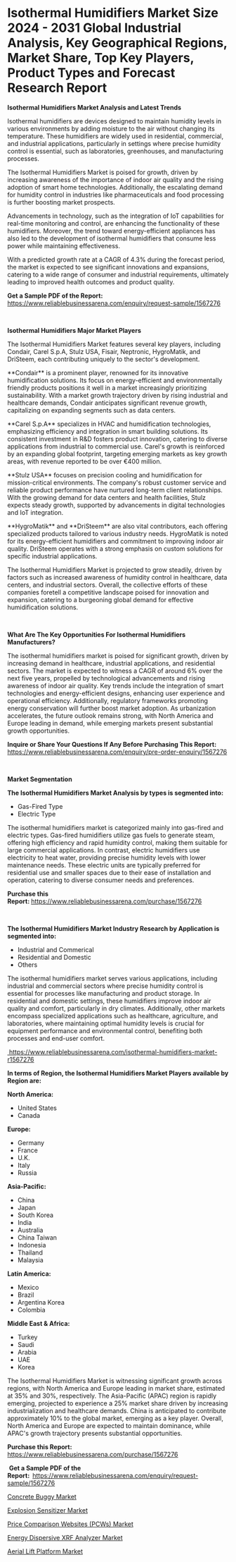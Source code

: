 <p><h1>Isothermal Humidifiers Market Size 2024 - 2031 Global Industrial Analysis, Key Geographical Regions, Market Share, Top Key Players, Product Types and Forecast Research Report</h1></p><p><strong>Isothermal Humidifiers Market Analysis and Latest Trends</strong></p>
<p><p>Isothermal humidifiers are devices designed to maintain humidity levels in various environments by adding moisture to the air without changing its temperature. These humidifiers are widely used in residential, commercial, and industrial applications, particularly in settings where precise humidity control is essential, such as laboratories, greenhouses, and manufacturing processes. </p><p>The Isothermal Humidifiers Market is poised for growth, driven by increasing awareness of the importance of indoor air quality and the rising adoption of smart home technologies. Additionally, the escalating demand for humidity control in industries like pharmaceuticals and food processing is further boosting market prospects. </p><p>Advancements in technology, such as the integration of IoT capabilities for real-time monitoring and control, are enhancing the functionality of these humidifiers. Moreover, the trend toward energy-efficient appliances has also led to the development of isothermal humidifiers that consume less power while maintaining effectiveness. </p><p>With a predicted growth rate at a CAGR of 4.3% during the forecast period, the market is expected to see significant innovations and expansions, catering to a wide range of consumer and industrial requirements, ultimately leading to improved health outcomes and product quality.</p></p>
<p><strong>Get a Sample PDF of the Report:&nbsp;</strong> <a href="https://www.reliablebusinessarena.com/enquiry/request-sample/1567276">https://www.reliablebusinessarena.com/enquiry/request-sample/1567276</a></p>
<p>&nbsp;</p>
<p><strong>Isothermal Humidifiers Major Market Players</strong></p>
<p><p>The Isothermal Humidifiers Market features several key players, including Condair, Carel S.p.A, Stulz USA, Fisair, Neptronic, HygroMatik, and DriSteem, each contributing uniquely to the sector's development.</p><p>**Condair** is a prominent player, renowned for its innovative humidification solutions. Its focus on energy-efficient and environmentally friendly products positions it well in a market increasingly prioritizing sustainability. With a market growth trajectory driven by rising industrial and healthcare demands, Condair anticipates significant revenue growth, capitalizing on expanding segments such as data centers.</p><p>**Carel S.p.A** specializes in HVAC and humidification technologies, emphasizing efficiency and integration in smart building solutions. Its consistent investment in R&D fosters product innovation, catering to diverse applications from industrial to commercial use. Carel's growth is reinforced by an expanding global footprint, targeting emerging markets as key growth areas, with revenue reported to be over €400 million.</p><p>**Stulz USA** focuses on precision cooling and humidification for mission-critical environments. The company's robust customer service and reliable product performance have nurtured long-term client relationships. With the growing demand for data centers and health facilities, Stulz expects steady growth, supported by advancements in digital technologies and IoT integration.</p><p>**HygroMatik** and **DriSteem** are also vital contributors, each offering specialized products tailored to various industry needs. HygroMatik is noted for its energy-efficient humidifiers and commitment to improving indoor air quality. DriSteem operates with a strong emphasis on custom solutions for specific industrial applications.</p><p>The Isothermal Humidifiers Market is projected to grow steadily, driven by factors such as increased awareness of humidity control in healthcare, data centers, and industrial sectors. Overall, the collective efforts of these companies foretell a competitive landscape poised for innovation and expansion, catering to a burgeoning global demand for effective humidification solutions.</p></p>
<p>&nbsp;</p>
<p><strong>What Are The Key Opportunities For Isothermal Humidifiers Manufacturers?</strong></p>
<p><p>The isothermal humidifiers market is poised for significant growth, driven by increasing demand in healthcare, industrial applications, and residential sectors. The market is expected to witness a CAGR of around 6% over the next five years, propelled by technological advancements and rising awareness of indoor air quality. Key trends include the integration of smart technologies and energy-efficient designs, enhancing user experience and operational efficiency. Additionally, regulatory frameworks promoting energy conservation will further boost market adoption. As urbanization accelerates, the future outlook remains strong, with North America and Europe leading in demand, while emerging markets present substantial growth opportunities.</p></p>
<p><strong>Inquire or Share Your Questions If Any Before Purchasing This Report:</strong> <a href="https://www.reliablebusinessarena.com/enquiry/pre-order-enquiry/1567276">https://www.reliablebusinessarena.com/enquiry/pre-order-enquiry/1567276</a></p>
<p>&nbsp;</p>
<p><strong>Market Segmentation</strong></p>
<p><strong>The Isothermal Humidifiers Market Analysis by types is segmented into:</strong></p>
<p><ul><li>Gas-Fired Type</li><li>Electric Type</li></ul></p>
<p><p>The isothermal humidifiers market is categorized mainly into gas-fired and electric types. Gas-fired humidifiers utilize gas fuels to generate steam, offering high efficiency and rapid humidity control, making them suitable for large commercial applications. In contrast, electric humidifiers use electricity to heat water, providing precise humidity levels with lower maintenance needs. These electric units are typically preferred for residential use and smaller spaces due to their ease of installation and operation, catering to diverse consumer needs and preferences.</p></p>
<p><strong>Purchase this Report:&nbsp;</strong><a href="https://www.reliablebusinessarena.com/purchase/1567276">https://www.reliablebusinessarena.com/purchase/1567276</a></p>
<p>&nbsp;</p>
<p><strong>The Isothermal Humidifiers Market Industry Research by Application is segmented into:</strong></p>
<p><ul><li>Industrial and Commerical</li><li>Residential and Domestic</li><li>Others</li></ul></p>
<p><p>The isothermal humidifiers market serves various applications, including industrial and commercial sectors where precise humidity control is essential for processes like manufacturing and product storage. In residential and domestic settings, these humidifiers improve indoor air quality and comfort, particularly in dry climates. Additionally, other markets encompass specialized applications such as healthcare, agriculture, and laboratories, where maintaining optimal humidity levels is crucial for equipment performance and environmental control, benefiting both processes and end-user comfort.</p></p>
<p><a href="https://www.reliablebusinessarena.com/isothermal-humidifiers-market-r1567276">&nbsp;https://www.reliablebusinessarena.com/isothermal-humidifiers-market-r1567276</a></p>
<p><strong>In terms of Region, the Isothermal Humidifiers Market Players available by Region are:</strong></p>
<p>
    <p> <strong> North America: </strong>
        <ul>
            <li>United States</li>
            <li>Canada</li>
        </ul>
        </p> 
    <p> <strong> Europe: </strong>
        <ul>
            <li>Germany</li>
            <li>France</li>
            <li>U.K.</li>
            <li>Italy</li>
            <li>Russia</li>
        </ul>
        </p> 
    <p> <strong> Asia-Pacific: </strong>
        <ul>
            <li>China</li>
            <li>Japan</li>
            <li>South Korea</li>
            <li>India</li>
            <li>Australia</li>
            <li>China Taiwan</li>
            <li>Indonesia</li>
            <li>Thailand</li>
            <li>Malaysia</li>
        </ul>
        </p> 
    <p> <strong> Latin America: </strong>
        <ul>
            <li>Mexico</li>
            <li>Brazil</li>
            <li>Argentina Korea</li>
            <li>Colombia</li>
        </ul>
        </p> 
    <p> <strong> Middle East & Africa: </strong>
        <ul>
            <li>Turkey</li>
            <li>Saudi</li>
            <li>Arabia</li>
            <li>UAE</li>
            <li>Korea</li>
        </ul>
    </p>
    </p>
<p><p>The Isothermal Humidifiers Market is witnessing significant growth across regions, with North America and Europe leading in market share, estimated at 35% and 30%, respectively. The Asia-Pacific (APAC) region is rapidly emerging, projected to experience a 25% market share driven by increasing industrialization and healthcare demands. China is anticipated to contribute approximately 10% to the global market, emerging as a key player. Overall, North America and Europe are expected to maintain dominance, while APAC's growth trajectory presents substantial opportunities.</p></p>
<p><strong>Purchase this Report: </strong><a href="https://www.reliablebusinessarena.com/purchase/1567276">https://www.reliablebusinessarena.com/purchase/1567276</a></p>
<p>&nbsp;<strong>Get a Sample PDF of the Report:&nbsp;&nbsp;</strong><a href="https://www.reliablebusinessarena.com/enquiry/request-sample/1567276">https://www.reliablebusinessarena.com/enquiry/request-sample/1567276</a></p>
<p><strong></strong></p>
<p><p><a href="https://www.linkedin.com/pulse/how-regional-global-trends-shaping-concrete-buggy-market-year-nncjc?trackingId=TJGN9UU6R4C4TSS4lcQsIA%3D%3D">Concrete Buggy Market</a></p><p><a href="https://medium.com/@derrickmafrks96745/explosion-sensitizer-market-share-size-trends-industry-analysis-report-by-type-by-end-use-513bbbb6b555?postPublishedType=repub">Explosion Sensitizer Market</a></p><p><a href="https://issuu.com/reportprime-2/docs/price-comparison-websites-pcws-mark_8fe964192e0e33">Price Comparison Websites (PCWs) Market</a></p><p><a href="https://medium.com/@derrickmafrks96745/energy-dispersive-xrf-analyzer-market-research-report-exploring-market-size-and-revenue-analysis-d28135c64e65?postPublishedType=repub">Energy Dispersive XRF Analyzer Market</a></p><p><a href="https://www.linkedin.com/pulse/aerial-lift-platform-market-size-growth-industry-analysis-segmentation-rstne?trackingId=OSbtsE9zSVSHkBXkh3E6Kw%3D%3D">Aerial Lift Platform Market</a></p></p>